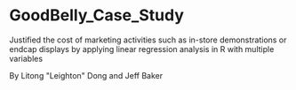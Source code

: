 GoodBelly_Case_Study
====================
Justified the cost of marketing activities such as in-store demonstrations or endcap displays by applying linear regression analysis in R with multiple variables

By Litong "Leighton" Dong and Jeff Baker
